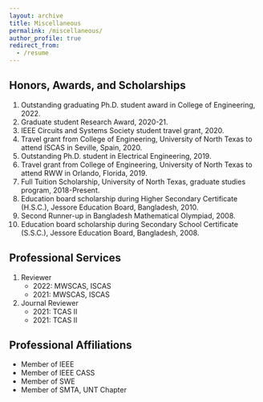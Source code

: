 ```yaml
---
layout: archive
title: Miscellaneous
permalink: /miscellaneous/
author_profile: true
redirect_from:
  - /resume
---
```


<h2>Honors, Awards, and Scholarships</h2>
<ol>
	<li> Outstanding graduating Ph.D. student award in College of Engineering, 2022. </li>
	<li> Graduate student Research Award, 2020-21. </li>
	<li> IEEE Circuits and Systems Society student travel grant, 2020. </li>
	<li> Travel grant from College of Engineering, University of North Texas to attend ISCAS in Seville, Spain, 2020. </li>
	<li> Outstanding Ph.D. student in Electrical Engineering, 2019. </li>
	<li> Travel grant from College of Engineering, University of North Texas to attend RWW in Orlando, Florida, 2019. </li>
	<li> Full Tuition Scholarship, University of North Texas, graduate studies program, 2018-Present. </li>
	<li> Education board scholarship during Higher Secondary Certificate (H.S.C.), Jessore Education Board, Bangladesh, 2010. </li>
	<li> Second Runner-up in Bangladesh Mathematical Olympiad, 2008. </li>
	<li> Education board scholarship during Secondary School Certificate (S.S.C.), Jessore Education Board, Bangladesh, 2008. </li>
</ol>


<h2>Professional Services</h2>
<ol>
	<li> Reviewer
		<ul>
			<li>2022: MWSCAS, ISCAS </li>
			<li>2021: MWSCAS, ISCAS </li>
    		</ul>
	</li>
	<li> Journal Reviewer
		<ul>
			<li>2021: TCAS II </li>
			<li>2021: TCAS II </li>
    		</ul>
	</li>
</ol>

<h2>Professional Affiliations</h2>
<ul>
	<li>Member of IEEE </li>
	<li>Member of IEEE CASS </li>
	<li>Member of SWE </li>
	<li>Member of SMTA, UNT Chapter </li>
</ul>
